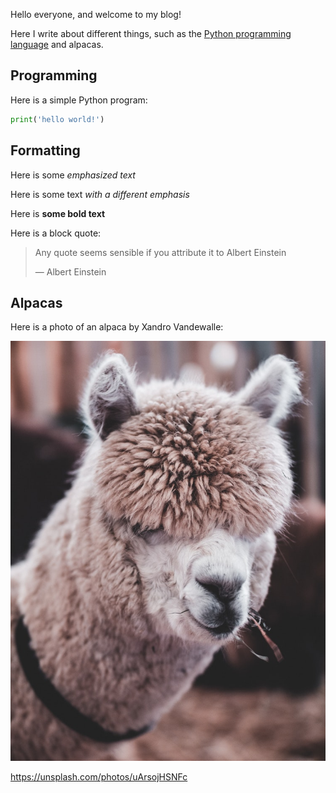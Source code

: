 Hello everyone, and welcome to my blog!

Here I write about different things, such as the [Python programming
language](https://python.org) and alpacas.

## Programming

Here is a simple Python program:

```python
print('hello world!')
```
## Formatting

Here is some *emphasized text*

Here is some text _with a different emphasis_

Here is **some bold text**

Here is a block quote:

> Any quote seems sensible if you attribute it to Albert Einstein
>
>  &mdash; Albert Einstein

## Alpacas

Here is a photo of an alpaca by Xandro Vandewalle:

![](/static/images/alpaca.jpeg)

https://unsplash.com/photos/uArsojHSNFc
